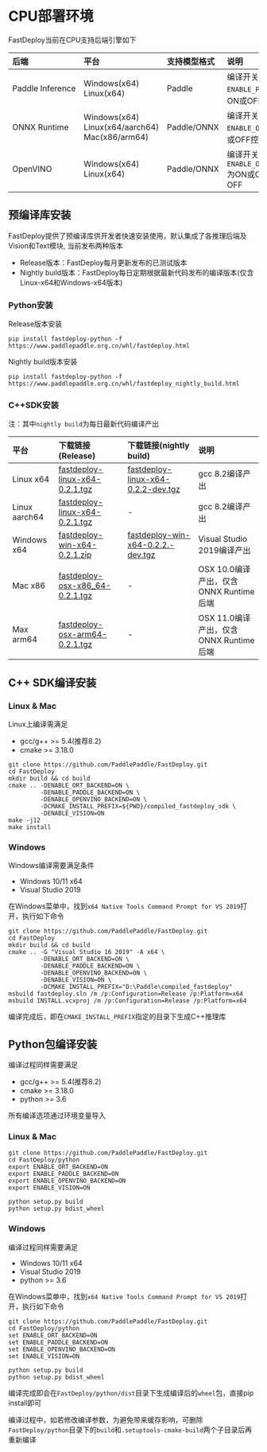 # CPU部署环境

FastDeploy当前在CPU支持后端引擎如下

| 后端 | 平台  | 支持模型格式 | 说明 |
| :--- | :---- | :----------- | :--- |
| Paddle&nbsp;Inference | Windows(x64)<br>Linux(x64) | Paddle | 编译开关`ENABLE_PADDLE_BACKEND`为ON或OFF控制, 默认OFF |
| ONNX&nbsp;Runtime | Windows(x64)<br>Linux(x64/aarch64)<br>Mac(x86/arm64) | Paddle/ONNX | 编译开关`ENABLE_ORT_BACKEND`为ON或OFF控制，默认OFF |
| OpenVINO | Windows(x64)<br>Linux(x64) | Paddle/ONNX | 编译开关`ENABLE_OPENVINO_BACKEND`为ON或OFF控制，默认OFF |

## 预编译库安装

FastDeploy提供了预编译库供开发者快速安装使用，默认集成了各推理后端及Vision和Text模块, 当前发布两种版本

- Release版本：FastDeploy每月更新发布的已测试版本
- Nightly build版本：FastDeploy每日定期根据最新代码发布的编译版本(仅含Linux-x64和Windows-x64版本)

### Python安装

Release版本安装
```
pip install fastdeploy-python -f https://www.paddlepaddle.org.cn/whl/fastdeploy.html
```

Nightly build版本安装
```
pip install fastdeploy-python -f https://www.paddlepaddle.org.cn/whl/fastdeploy_nightly_build.html
```

### C++SDK安装

注：其中`nightly build`为每日最新代码编译产出

| 平台  | 下载链接(Release) | 下载链接(nightly build) | 说明 |
| :---- | :---------------- | :---------------------- | :--- |
| Linux x64 | [fastdeploy-linux-x64-0.2.1.tgz]() | [fastdeploy-linux-x64-0.2.2-dev.tgz]() | gcc 8.2编译产出 |
| Linux aarch64 | [fastdeploy-linux-x64-0.2.1.tgz]() | - | gcc 8.2编译产出 |
| Windows x64 | [fastdeploy-win-x64-0.2.1.zip]() | [fastdeploy-win-x64-0.2.2.-dev.tgz]() | Visual Studio 2019编译产出 |
| Mac x86 | [fastdeploy-osx-x86_64-0.2.1.tgz]() | - | OSX 10.0编译产出，仅含ONNX Runtime后端 |
| Max arm64 | [fastdeploy-osx-arm64-0.2.1.tgz]() | - | OSX 11.0编译产出，仅含ONNX Runtime后端 |

## C++ SDK编译安装

### Linux & Mac

Linux上编译需满足
- gcc/g++ >= 5.4(推荐8.2)
- cmake >= 3.18.0

```
git clone https://github.com/PaddlePaddle/FastDeploy.git
cd FastDeploy
mkdir build && cd build
cmake .. -DENABLE_ORT_BACKEND=ON \
         -DENABLE_PADDLE_BACKEND=ON \
         -DENABLE_OPENVINO_BACKEND=ON \
         -DCMAKE_INSTALL_PREFIX=${PWD}/compiled_fastdeploy_sdk \
         -DENABLE_VISION=ON
make -j12
make install
```

### Windows

Windows编译需要满足条件

- Windows 10/11 x64
- Visual Studio 2019

在Windows菜单中，找到`x64 Native Tools Command Prompt for VS 2019`打开，执行如下命令

```
git clone https://github.com/PaddlePaddle/FastDeploy.git
cd FastDeploy
mkdir build && cd build
cmake .. -G "Visual Studio 16 2019" -A x64 \
         -DENABLE_ORT_BACKEND=ON \
         -DENABLE_PADDLE_BACKEND=ON \
         -DENABLE_OPENVINO_BACKEND=ON \
         -DENABLE_VISION=ON \
         -DCMAKE_INSTALL_PREFIX="D:\Paddle\compiled_fastdeploy"
msbuild fastdeploy.sln /m /p:Configuration=Release /p:Platform=x64
msbuild INSTALL.vcxproj /m /p:Configuration=Release /p:Platform=x64
```

编译完成后，即在`CMAKE_INSTALL_PREFIX`指定的目录下生成C++推理库


## Python包编译安装

编译过程同样需要满足
- gcc/g++ >= 5.4(推荐8.2)
- cmake >= 3.18.0
- python >= 3.6

所有编译选项通过环境变量导入

### Linux & Mac

```
git clone https://github.com/PaddlePaddle/FastDeploy.git
cd FastDeploy/python
export ENABLE_ORT_BACKEND=ON
export ENABLE_PADDLE_BACKEND=ON
export ENABLE_OPENVINO_BACKEND=ON
export ENABLE_VISION=ON

python setup.py build
python setup.py bdist_wheel
```

### Windows

编译过程同样需要满足
- Windows 10/11 x64
- Visual Studio 2019
- python >= 3.6

在Windows菜单中，找到`x64 Native Tools Command Prompt for VS 2019`打开，执行如下命令

```
git clone https://github.com/PaddlePaddle/FastDeploy.git
cd FastDeploy/python
set ENABLE_ORT_BACKEND=ON
set ENABLE_PADDLE_BACKEND=ON
set ENABLE_OPENVINO_BACKEND=ON
set ENABLE_VISION=ON

python setup.py build
python setup.py bdist_wheel
```

编译完成即会在`FastDeploy/python/dist`目录下生成编译后的`wheel`包，直接pip install即可

编译过程中，如若修改编译参数，为避免带来缓存影响，可删除`FastDeploy/python`目录下的`build`和`.setuptools-cmake-build`两个子目录后再重新编译
